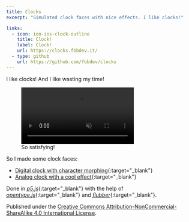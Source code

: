 ```yaml
---
title: Clocks
excerpt: "Simulated clock faces with nice effects. I like clocks!"

links:
  - icon: ion-ios-clock-outline
    title: Clock!
    label: Clock!
    url: https://clocks.fbbdev.it/
  - type: github
    url: https://github.com/fbbdev/clocks
---
```

I like clocks! And I like wasting my time!

<figure>
    <video autoplay muted loop playsinline disablepictureinpicture disableremoteplayback
            title="The digital clock transitioning from 22:59 to 23:00">
        <source src="/img/clocks/hour.mp4" type="video/mp4">
    </video>
    <figcaption>
        So satisfying!
    </figcaption>
</figure>

So I made some clock faces:

  - [Digital clock with character morphing](https://clocks.fbbdev.it/orologiaDig/){:target="_blank"}
  - [Analog clock with a cool effect](https://clocks.fbbdev.it/orologia/){:target="_blank"}

Done in [*p5.js*](https://p5js.org/){:target="_blank"}
with the help of [*opentype.js*](https://opentype.js.org){:target="_blank"}
and [*flubber*](https://github.com/veltman/flubber){:target="_blank"}.

Published under the
<a rel="license" href="https://creativecommons.org/licenses/by-nc-sa/4.0/" target="_blank">Creative Commons Attribution-NonCommercial-ShareAlike 4.0 International License</a>.

